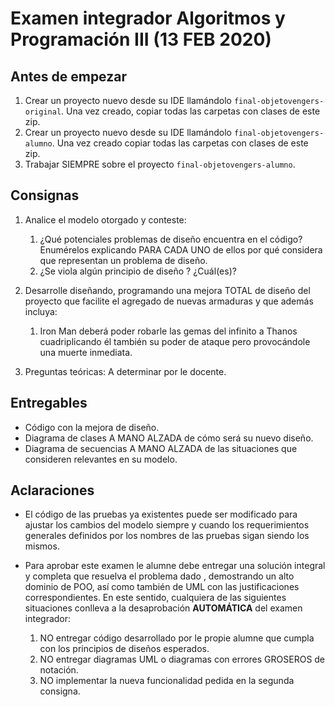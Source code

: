 # Examen integrador Algoritmos y Programación III (13 FEB 2020)

## Antes de empezar

1. Crear un proyecto nuevo desde su IDE llamándolo `final-objetovengers-original`. Una vez creado, copiar todas las 
carpetas con clases de este zip.
2. Crear un proyecto nuevo desde su IDE llamándolo `final-objetovengers-alumno`. Una vez creado copiar todas las
carpetas con clases de este zip.
3.  Trabajar SIEMPRE sobre el proyecto `final-objetovengers-alumno`.

## Consignas

1. Analice el modelo otorgado y conteste:

	1. ¿Qué potenciales problemas de diseño encuentra en el código? Enumérelos explicando PARA CADA UNO de ellos por qué
	 considera que representan un problema de diseño.
	2. ¿Se viola algún principio de diseño ? ¿Cuál(es)? 

2. Desarrolle diseñando, programando una mejora TOTAL de diseño del proyecto que facilite el agregado de nuevas
armaduras y que además incluya:
	
	1. Iron Man deberá poder robarle las gemas del infinito a Thanos cuadriplicando él también su poder de ataque pero
	provocándole una muerte inmediata.
			
3. Preguntas teóricas: A determinar por le docente.

## Entregables
		
- Código con la mejora de diseño.
- Diagrama de clases A MANO ALZADA de cómo será su nuevo diseño.
- Diagrama de secuencias A MANO ALZADA de las situaciones que consideren relevantes en su modelo.

## Aclaraciones

- El código de las pruebas ya existentes puede ser modificado para ajustar los cambios del modelo siempre y cuando los
requerimientos generales definidos por los nombres de las pruebas sigan siendo los mismos.

- Para aprobar este examen le alumne debe entregar una solución integral y completa que resuelva el problema dado
,  demostrando un alto dominio de POO, así como también de UML con las justificaciones correspondientes.
En este sentido, cualquiera de las siguientes situaciones conlleva a la desaprobación **AUTOMÁTICA** del examen
 integrador:
	1. NO entregar código desarrollado por le propie alumne que cumpla con los principios de diseños esperados.
	2. NO entregar diagramas UML o diagramas con errores GROSEROS de notación.
	3. NO implementar la nueva funcionalidad pedida en la segunda consigna.

	
